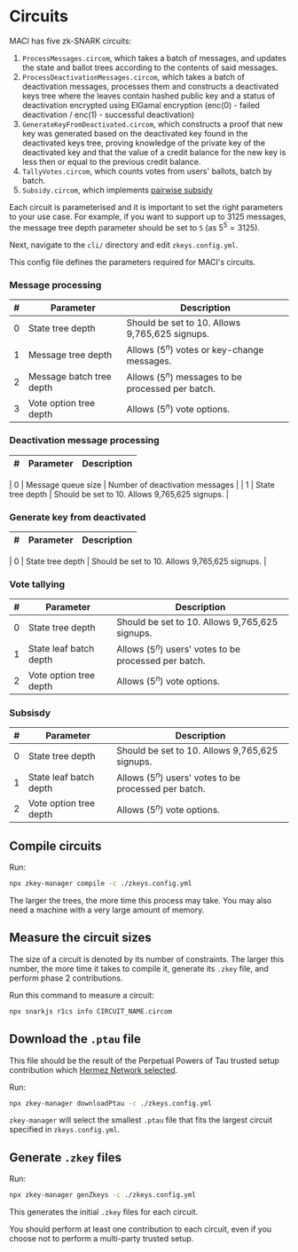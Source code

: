 # Circuits

MACI has five zk-SNARK circuits:

1. `ProcessMessages.circom`, which takes a batch of messages, and updates the
   state and ballot trees according to the contents of said messages.
2. `ProcessDeactivationMessages.circom`, which takes a batch of deactivation messages, processes them and constructs a deactivated keys tree where the leaves contain hashed public key and a status of deactivation encrypted using ElGamal encryption (enc(0) - failed deactivation / enc(1) - successful deactivation)
3. `GenerateKeyFromDeactivated.circom`, which constructs a proof that new key was generated based on the deactivated key found in the deactivated keys tree, proving knowledge of the private key of the deactivated key and that the value of a credit balance for the new key is less then or equal to the previous credit balance. 
4. `TallyVotes.circom`, which counts votes from users' ballots, batch by batch.
5. `Subsidy.circom`, which implements [pairwise subsidy](https://hackmd.io/@chaosma/H1_9xmT2K)

Each circuit is parameterised and it is important to set the right parameters
to your use case. For example, if you want to support up to 3125 messages, the message tree depth parameter should be set to `5` (as $5^5 = 3125$).

Next, navigate to the `cli/` directory and edit `zkeys.config.yml`.

This config file defines the parameters required for MACI's circuits.

### Message processing

| # | Parameter | Description |
|-|-|-|
| 0 | State tree depth | Should be set to 10. Allows 9,765,625 signups. | 
| 1 | Message tree depth | Allows $(5^{n})$ votes or key-change messages. | 
| 2 | Message batch tree depth | Allows $(5^{n})$ messages to be processed per batch. |
| 3 | Vote option tree depth | Allows $(5^{n})$ vote options. |

### Deactivation message processing

| # | Parameter | Description |
|-|-|-|
<!-- TODO: Provide/verify description -->
| 0 | Message queue size | Number of deactivation messages | 
| 1 | State tree depth | Should be set to 10. Allows 9,765,625 signups. | 

### Generate key from deactivated

| # | Parameter | Description |
|-|-|-|
<!-- TODO: Verify description -->
| 0 | State tree depth | Should be set to 10. Allows 9,765,625 signups. | 

### Vote tallying

| # | Parameter | Description |
|-|-|-|
| 0 | State tree depth | Should be set to 10. Allows 9,765,625 signups. | 
| 1 | State leaf batch depth | Allows $(5^{n})$ users' votes to be processed per batch. | 
| 2 | Vote option tree depth | Allows $(5^{n})$ vote options. |

### Subsisdy 

| # | Parameter | Description |
|-|-|-|
| 0 | State tree depth | Should be set to 10. Allows 9,765,625 signups. | 
| 1 | State leaf batch depth | Allows $(5^{n})$ users' votes to be processed per batch. | 
| 2 | Vote option tree depth | Allows $(5^{n})$ vote options. |

## Compile circuits

Run:

```bash
npx zkey-manager compile -c ./zkeys.config.yml
```

The larger the trees, the more time this process may take. You may also need a
machine with a very large amount of memory.

## Measure the circuit sizes

The size of a circuit is denoted by its number of constraints. The larger this
number, the more time it takes to compile it, generate its `.zkey` file, and
perform phase 2 contributions.

Run this command to measure a circuit:

```bash
npx snarkjs r1cs info CIRCUIT_NAME.circom
```

## Download the `.ptau` file

This file should be the result of the Perpetual Powers of Tau trusted setup
contribution which [Hermez Network
selected](https://blog.hermez.io/hermez-cryptographic-setup/).

Run:

```bash
npx zkey-manager downloadPtau -c ./zkeys.config.yml
```

`zkey-manager` will select the smallest `.ptau` file that fits the largest
circuit specified in `zkeys.config.yml`. 

## Generate `.zkey` files

Run:

```bash
npx zkey-manager genZkeys -c ./zkeys.config.yml
```

This generates the initial `.zkey` files for each circuit.

You should perform at least one contribution to each circuit, even if you
choose not to perform a multi-party trusted setup.

